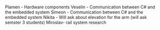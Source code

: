 Plamen -  Hardware components
Veselin - Communication between C# and the embedded system
Simeon - Communication between C# and the embedded system
Nikita - Will ask about elevation for the arm (will ask semster 3 students)
Miroslav- rail system research